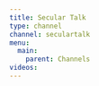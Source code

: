 ```yaml
---
title: Secular Talk
type: channel
channel: seculartalk
menu:
  main:
    parent: Channels
videos:
---
```

